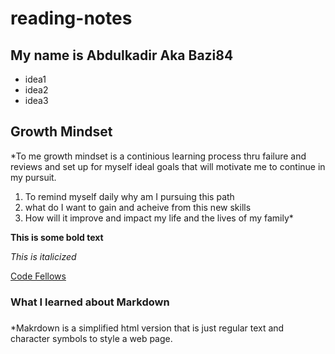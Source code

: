 # reading-notes
## My name is Abdulkadir Aka Bazi84

- idea1
- idea2
- idea3

## Growth Mindset

*To me growth mindset is a continious learning process thru failure and reviews and set up for myself ideal goals that will motivate me to continue in my pursuit.
1. To remind myself daily why am I pursuing this path
2. what do I want to gain and acheive from this new skills
3. How will it improve and impact my life and the lives of my family*

**This is some bold text**

*This is italicized*

[Code Fellows](https://www.codefellows.org)

### What I learned about Markdown <h3>

*Makrdown is a simplified html version that is just regular text and character symbols to style a web page.
  
  
  
